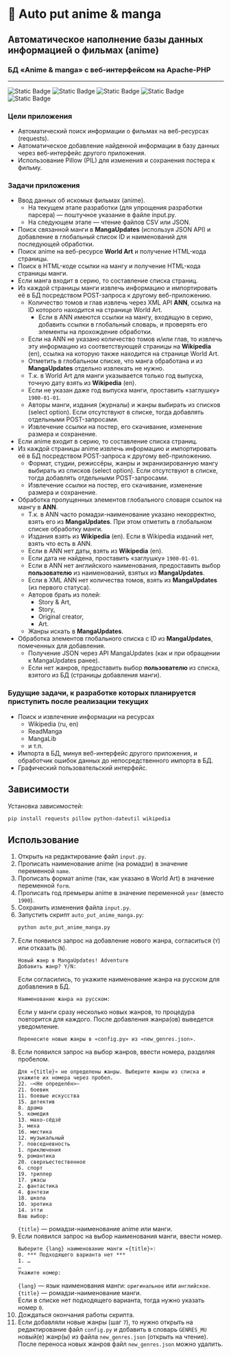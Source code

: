 # 🎥 Auto put anime & manga

## Автоматическое наполнение базы данных информацией о фильмах (anime)

### БД «Anime & manga» с веб-интерфейсом на Apache-PHP

---
![Static Badge](https://img.shields.io/badge/Python-3.12-%233776AB)
![Static Badge](https://img.shields.io/badge/requests-2.32.3-black)
![Static Badge](https://img.shields.io/badge/Pillow-11.0.0-black)
![Static Badge](https://img.shields.io/badge/python_dateutil-2.9.0-black)
![Static Badge](https://img.shields.io/badge/Wikipedia-1.4.0-black)

### Цели приложения
* Автоматический поиск информации о фильмах на веб-ресурсах (requests).
* Автоматическое добавление найденной информации в базу данных через веб-интерфейс другого приложения.
* Использование Pillow (PIL) для изменения и сохранения постера к фильму.

### Задачи приложения
* Ввод данных об искомых фильмах (anime).
    * На текущем этапе разработки (для упрощения разработки парсера) — поштучное указание в файле input.py.
    * На следующем этапе — чтение файлов CSV или JSON.
* Поиск связанной манги в **MangaUpdates** (используя JSON API) и добавление в глобальный список ID и наименований
для последующей обработки.
* Поиск anime на веб-ресурсе **World Art** и получение HTML-кода страницы.
* Поиск в HTML-коде ссылки на мангу и получение HTML-кода страницы манги.
* Если манга входит в серию, то составление списка страниц.
* Из каждой страницы манги извлечь информацию и импортировать её в БД посредством POST-запроса к другому веб-приложению.
    * Количество томов и глав извлечь через XML API **ANN**, ссылка на ID которого находится на странице World Art.
        * Если в ANN имеются ссылки на мангу, входящую в серию, добавить ссылки в глобальный словарь, и проверять его
        элементы на прохождение обработки.
    * Если на ANN не указано количество томов и/или глав, то извлечь эту информацию из соответствующей страницы
    на **Wikipedia** (en), ссылка на которую также находится на странице World Art.
    * Отметить в глобальном списке, что манга обработана и из **MangaUpdates** отдельно извлекать не нужно.
    * Т.к. в World Art для манги указывается только год выпуска, точную дату взять из **Wikipedia** (en).
    * Если не указан даже год выпуска манги, проставить «заглушку» `1900-01-01`.
    * Авторы манги, издания (журналы) и жанры выбирать из списков (select option). Если отсутствуют в списке, тогда
    добавлять отдельными POST-запросами.
    * Извлечение ссылки на постер, его скачивание, изменение размера и сохранение.
* Если anime входит в серию, то составление списка страниц.
* Из каждой страницы anime извлечь информацию и импортировать её в БД посредством POST-запроса к другому веб-приложению.
    * Формат, студии, режиссёры, жанры и экранизированную мангу выбирать из списков (select option). Если отсутствуют
    в списке, тогда добавлять отдельными POST-запросами.
    * Извлечение ссылки на постер, его скачивание, изменение размера и сохранение.
* Обработка пропущенных элементов глобального словаря ссылок на мангу в **ANN**.
    * Т.к. в ANN часто ромадзи-наименование указано некорректно, взять его из **MangaUpdates**.
    При этом отметить в глобальном списке обработку манги.
    * Издания взять из **Wikipedia** (en). Если в Wikipedia изданий нет, взять что есть в ANN.
    * Если в ANN нет даты, взять из **Wikipedia** (en).
    * Если дата не найдена, проставить «заглушку» `1900-01-01`.
    * Если в ANN нет английского наименования, предоставить выбор **пользователю** из наименований,
    взятых из **MangaUpdates**.
    * Если в XML ANN нет количества томов, взять из **MangaUpdates** (из первого статуса).
    * Авторов брать из полей:
        * Story &amp; Art,
        * Story,
        * Original creator,
        * Art.
    * Жанры искать в **MangaUpdates**.
* Обработка элементов глобального списка с ID из **MangaUpdates**, помеченных для добавления.
    * Получение JSON через API MangaUpdates (как и при обращении к MangaUpdates ранее).
    * Если нет жанров, предоставить выбор **пользователю** из списка, взятого из БД (страницы добавления манги).

### Будущие задачи, к разработке которых планируется приступить после реализации текущих
* Поиск и извлечение информации на ресурсах
    * Wikipedia (ru, en)
    * ReadManga
    * MangaLib
    * и т.п.
* Импорта в БД, минуя веб-интерфейс другого приложения, и обработчик ошибок данных до непосредственного импорта в БД.
* Графический пользовательский интерфейс.

## Зависимости
Установка зависимостей:
```bash
pip install requests pillow python-dateutil wikipedia
```

## Использование
1. Открыть на редактирование файл `input.py`.
2. Прописать наименование anime (на ромадзи) в значение переменной `name`.
3. Прописать формат anime (так, как указано в World Art) в значение переменной `form`.
4. Прописать год премьеры anime в значение переменной `year` (вместо `1900`).
5. Сохранить изменения файла `input.py`.
6. Запустить скрипт `auto_put_anime_manga.py`:
    ```bash
    python auto_put_anime_manga.py
    ```
7. Если появился запрос на добавление нового жанра, согласиться (`Y`) или отказать (`N`).
    ```text
    Новый жанр в MangaUpdates! Adventure
    Добавить жанр? Y/N: 
    ```
    Если согласились, то укажите наименование жанра на русском для добавления в БД.
    ```text
    Наименование жанра на русском: 
    ```
    Если у манги сразу несколько новых жанров, то процедура повторится для каждого.
    После добавления жанра(ов) выведется уведомление.
    ```text
    Перенесите новые жанры в «config.py» из «new_genres.json».
    ```
8. Если появился запрос на выбор жанров, ввести номера, разделяя пробелом.
    ```text
    Для «{title}» не определены жанры. Выберите жанры из списка и укажите их номера через пробел.
    22. —<Не определён>—
    21. боевик
    11. боевые искусства
    15. детектив
    8. драма
    5. комедия
    13. махо-сёдзё
    3. меха
    16. мистика
    12. музыкальный
    7. повседневность
    1. приключения
    9. романтика
    20. сверхъестественное
    6. спорт
    19. триллер
    17. ужасы
    2. фантастика
    4. фэнтези
    18. школа
    10. эротика
    14. этти
    Ваш выбор:  
    ```
    `{title}` — ромадзи-наименование anime или манги.
9. Если появился запрос на выбор наименования манги, ввести номер.
    ```text
    Выберите {lang} наименование манги «{title}»:
    0. *** Подходящего варианта нет ***
    1. …
    …
    Укажите номер:  
    ```
    `{lang}` — язык наименования манги: `оригинальное` или `английское`.<br>
    `{title}` — ромадзи-наименование манги.<br>
    Если в списке нет подходящего варианта, тогда нужно указать номер `0`.
10. Дождаться окончания работы скрипта.
11. Если добавляли новые жанры (шаг `7`), то нужно открыть на редактирование файл `config.py`
    и добавить в словарь `GENRES_MU` новый(е) жанр(ы) из файла `new_genres.json` (открыть на чтение).
    После переноса новых жанров файл `new_genres.json` можно удалить.
